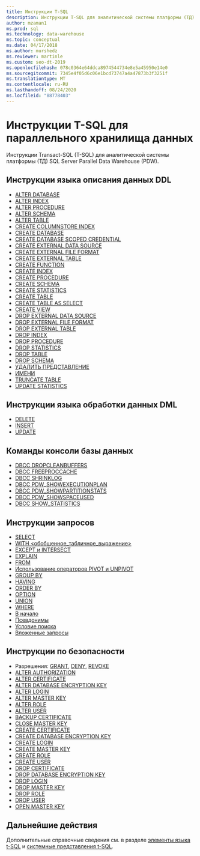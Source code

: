 ```yaml
---
title: Инструкции Т-SQL
description: Инструкции T-SQL для аналитической системы платформы (ТД) SQL Server Parallel Data Warehouse (PDW).
author: mzaman1
ms.prod: sql
ms.technology: data-warehouse
ms.topic: conceptual
ms.date: 04/17/2018
ms.author: murshedz
ms.reviewer: martinle
ms.custom: seo-dt-2019
ms.openlocfilehash: 078c0364e64ddca8974544734e8e5a45950e14e0
ms.sourcegitcommit: 7345e4f05d6c06e1bcd73747a4a47873b3f3251f
ms.translationtype: MT
ms.contentlocale: ru-RU
ms.lasthandoff: 08/24/2020
ms.locfileid: "88778403"
---
```

# <a name="t-sql-statements-for-parallel-data-warehouse"></a>Инструкции T-SQL для параллельного хранилища данных
Инструкции Transact-SQL (T-SQL) для аналитической системы платформы (ТД) SQL Server Parallel Data Warehouse (PDW).

## <a name="data-definition-language-ddl-statements"></a>Инструкции языка описания данных DDL
* [ALTER DATABASE](../t-sql/statements/alter-database-transact-sql.md?view=aps-pdw-2016)
* [ALTER INDEX](../t-sql/statements/alter-index-transact-sql.md)
* [ALTER PROCEDURE](../t-sql/statements/alter-procedure-transact-sql.md)
* [ALTER SCHEMA](../t-sql/statements/alter-schema-transact-sql.md)
* [ALTER TABLE](../t-sql/statements/alter-table-transact-sql.md)
* [CREATE COLUMNSTORE INDEX](../t-sql/statements/create-columnstore-index-transact-sql.md)
* [CREATE DATABASE](../t-sql/statements/create-database-transact-sql.md?view=aps-pdw-2016)
* [CREATE DATABASE SCOPED CREDENTIAL](../t-sql/statements/create-database-scoped-credential-transact-sql.md)
* [CREATE EXTERNAL DATA SOURCE](../t-sql/statements/create-external-data-source-transact-sql.md)
* [CREATE EXTERNAL FILE FORMAT](../t-sql/statements/create-external-file-format-transact-sql.md)
* [CREATE EXTERNAL TABLE](../t-sql/statements/create-external-table-transact-sql.md)
* [CREATE FUNCTION](../t-sql/statements/create-function-sql-data-warehouse.md)
* [CREATE INDEX](../t-sql/statements/create-index-transact-sql.md)
* [CREATE PROCEDURE](../t-sql/statements/create-procedure-transact-sql.md)
* [CREATE SCHEMA](../t-sql/statements/create-schema-transact-sql.md)
* [CREATE STATISTICS](../t-sql/statements/create-statistics-transact-sql.md)
* [CREATE TABLE](../t-sql/statements/create-table-azure-sql-data-warehouse.md)
* [CREATE TABLE AS SELECT](../t-sql/statements/create-table-as-select-azure-sql-data-warehouse.md)
* [CREATE VIEW](../t-sql/statements/create-view-transact-sql.md)
* [DROP EXTERNAL DATA SOURCE](../t-sql/statements/drop-external-data-source-transact-sql.md)
* [DROP EXTERNAL FILE FORMAT](../t-sql/statements/drop-external-file-format-transact-sql.md)
* [DROP EXTERNAL TABLE](../t-sql/statements/drop-external-table-transact-sql.md)
* [DROP INDEX](../t-sql/statements/drop-index-transact-sql.md)
* [DROP PROCEDURE](../t-sql/statements/drop-procedure-transact-sql.md)
* [DROP STATISTICS](../t-sql/statements/drop-statistics-transact-sql.md)
* [DROP TABLE](../t-sql/statements/drop-table-transact-sql.md)
* [DROP SCHEMA](../t-sql/statements/drop-schema-transact-sql.md)
* [УДАЛИТЬ ПРЕДСТАВЛЕНИЕ](../t-sql/statements/drop-view-transact-sql.md)
* [ИМЕНИ](../t-sql/statements/rename-transact-sql.md)
* [TRUNCATE TABLE](../t-sql/statements/truncate-table-transact-sql.md)
* [UPDATE STATISTICS](../t-sql/statements/update-statistics-transact-sql.md)

## <a name="data-manipulation-language-dml-statements"></a>Инструкции языка обработки данных DML
* [DELETE](../t-sql/statements/delete-transact-sql.md)
* [INSERT](../t-sql/statements/insert-transact-sql.md)
* [UPDATE](../t-sql/queries/update-transact-sql.md)

## <a name="database-console-commands"></a>Команды консоли базы данных
* [DBCC DROPCLEANBUFFERS](../t-sql/database-console-commands/dbcc-dropcleanbuffers-transact-sql.md)
* [DBCC FREEPROCCACHE](/previous-versions/sql/sql-server-2016/mt204018(v=sql.130))
* [DBCC SHRINKLOG](../t-sql/database-console-commands/dbcc-shrinklog-azure-sql-data-warehouse.md?view=aps-pdw-2016-au7)
* [DBCC PDW_SHOWEXECUTIONPLAN](../t-sql/database-console-commands/dbcc-pdw-showexecutionplan-transact-sql.md?view=aps-pdw-2016-au7)
* [DBCC PDW_SHOWPARTITIONSTATS](../t-sql/database-console-commands/dbcc-pdw-showpartitionstats-transact-sql.md?view=aps-pdw-2016-au7)
* [DBCC PDW_SHOWSPACEUSED](../t-sql/database-console-commands/dbcc-pdw-showspaceused-transact-sql.md)
* [DBCC SHOW_STATISTICS](../t-sql/database-console-commands/dbcc-show-statistics-transact-sql.md?view=sql-server-ver15)

## <a name="query-statements"></a>Инструкции запросов
* [SELECT](../t-sql/queries/select-transact-sql.md)
* [WITH <обобщенное_табличное_выражение>](../t-sql/queries/with-common-table-expression-transact-sql.md)
* [EXCEPT и INTERSECT](../t-sql/language-elements/set-operators-except-and-intersect-transact-sql.md)
* [EXPLAIN](../t-sql/queries/explain-transact-sql.md)
* [FROM](../t-sql/queries/from-transact-sql.md)
* [Использование операторов PIVOT и UNPIVOT](../t-sql/queries/from-using-pivot-and-unpivot.md)
* [GROUP BY](../t-sql/queries/select-group-by-transact-sql.md)
* [HAVING](../t-sql/queries/select-having-transact-sql.md)
* [ORDER BY](../t-sql/queries/select-order-by-clause-transact-sql.md)
* [OPTION](../t-sql/queries/option-clause-transact-sql.md)
* [UNION](../t-sql/language-elements/set-operators-union-transact-sql.md)
* [WHERE](../t-sql/queries/where-transact-sql.md)
* [В начало](../t-sql/queries/top-transact-sql.md)
* [Псевдонимы](../t-sql/queries/aliasing-azure-sql-data-warehouse-parallel-data-warehouse.md)
* [Условие поиска](../t-sql/queries/search-condition-transact-sql.md)
* [Вложенные запросы](../t-sql/queries/subqueries-azure-sql-data-warehouse-parallel-data-warehouse.md)

## <a name="security-statements"></a>Инструкции по безопасности
* Разрешения: [GRANT](../t-sql/statements/grant-transact-sql.md), [DENY](../t-sql/statements/deny-transact-sql.md), [REVOKE](../t-sql/statements/revoke-transact-sql.md)
* [ALTER AUTHORIZATION](../t-sql/statements/alter-authorization-transact-sql.md)
* [ALTER CERTIFICATE](../t-sql/statements/alter-certificate-transact-sql.md)
* [ALTER DATABASE ENCRYPTION KEY](../t-sql/statements/alter-database-encryption-key-transact-sql.md)
* [ALTER LOGIN](../t-sql/statements/alter-login-transact-sql.md)
* [ALTER MASTER KEY](../t-sql/statements/alter-master-key-transact-sql.md)
* [ALTER ROLE](../t-sql/statements/alter-role-transact-sql.md)
* [ALTER USER](../t-sql/statements/alter-user-transact-sql.md)
* [BACKUP CERTIFICATE](../t-sql/statements/backup-certificate-transact-sql.md)
* [CLOSE MASTER KEY](../t-sql/statements/close-master-key-transact-sql.md)
* [CREATE CERTIFICATE](../t-sql/statements/create-certificate-transact-sql.md)
* [CREATE DATABASE ENCRYPTION KEY](../t-sql/statements/create-database-encryption-key-transact-sql.md)
* [CREATE LOGIN](../t-sql/statements/create-login-transact-sql.md)
* [CREATE MASTER KEY](../t-sql/statements/create-master-key-transact-sql.md)
* [CREATE ROLE](../t-sql/statements/create-role-transact-sql.md)
* [CREATE USER](../t-sql/statements/create-user-transact-sql.md)
* [DROP CERTIFICATE](../t-sql/statements/drop-certificate-transact-sql.md)
* [DROP DATABASE ENCRYPTION KEY](../t-sql/statements/drop-database-encryption-key-transact-sql.md)
* [DROP LOGIN](../t-sql/statements/drop-login-transact-sql.md)
* [DROP MASTER KEY](../t-sql/statements/drop-master-key-transact-sql.md)
* [DROP ROLE](../t-sql/statements/drop-role-transact-sql.md)
* [DROP USER](../t-sql/statements/drop-user-transact-sql.md)
* [OPEN MASTER KEY](../t-sql/statements/open-master-key-transact-sql.md)

## <a name="next-steps"></a>Дальнейшие действия
Дополнительные справочные сведения см. в разделе [элементы языка t-SQL](tsql-language-elements.md) и [системные представления t-SQL](tsql-system-views.md).

<!--Image references-->

<!--Article references-->

<!--MSDN references-->

<!--Other Web references-->
